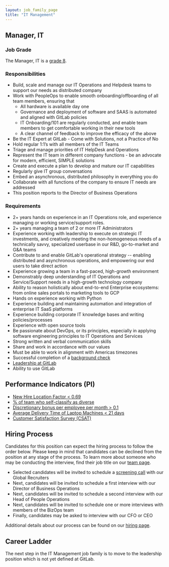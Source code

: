 ```yaml
---
layout: job_family_page
title: "IT Management"
---
```


## Manager, IT

### Job Grade 

The Manager, IT is a [grade 8](/handbook/total-rewards/compensation/compensation-calculator/#gitlab-job-grades).

### Responsibilities

* Build, scale and manage our IT Operations and Helpdesk teams to support our needs as distributed company
* Work with PeopleOps to enable smooth onboarding/offboarding of all team members, ensuring that
    * All hardware is available day one
    * Governance and deployment of software and SAAS is automated and aligned with GitLab policies
    * IT Onboarding/101 are regularly conducted, and enable team members to get comfortable working in their new tools
    * A clear channel of feedback to improve the efficacy of the above
* Be the IT Expert at GitLab - Come with Solutions, not a Practice of No
* Hold regular 1:1’s with all members of the IT Teams
* Triage and manage priorities of IT HelpDesk and Operations
* Represent the IT team in different company functions - be an advocate for modern, efficient, SIMPLE solutions
* Create and execute a plan to develop and mature our IT capabilities
* Regularly give IT group conversations
* Embed an asynchronous, distributed philosophy in everything you do
* Collaborate with all functions of the company to ensure IT needs are addressed
* This position reports to the Director of Business Operations

### Requirements

* 2+ years hands on experience in an IT Operations role, and experience managing or working service/support roles.
* 2+ years managing a team of 2 or more IT Administrators
* Experience working with leadership to execute on strategic IT investments, and creatively meeting the non-homogeneous needs of a technically savvy, specialized userbase in our R&D, go-to-market and G&A teams
* Contribute to and enable GitLab's operational strategy -- enabling distributed and asynchronous operations, and empowering our end users to take direct action
* Experience growing a team in a fast-paced, high-growth environment
* Demonstrably deep understanding of IT Operations and Service/Support needs in a high-growth technology company
* Ability to reason holistically about end-to-end Enterprise ecosystems: from online sales portals to marketing tools to GCP
* Hands on experience working with Python
* Experience building and maintaining automation and integration of enterprise IT SaaS platforms
* Experience building corporate IT knowledge bases and writing policies/processes
* Experience with open source tools
* Be passionate about DevOps, or its principles, especially in applying software engineering principles to IT Operations and Services
* Strong written and verbal communication skills
* Share and work in accordance with our values
* Must be able to work in alignment with Americas timezones
* Successful completion of a [background check](https://ir.gitlab.com/static-files/7d8c7eb3-cb17-4d68-a607-1b7a1fa1c95d#background-checks)
* [Leadership at GitLab](https://about.gitlab.com/company/team/structure/#management-group)
* Ability to use GitLab

## Performance Indicators (PI)

*  [New Hire Location Factor < 0.69](/handbook/business-ops/metrics/#new-hire-location-factor--069)
*  [% of team who self-classify as diverse](/handbook/business-ops/metrics/#percent--of-team-who-self-classify-as-diverse)
*  [Discretionary bonus per employee per month > 0.1](/handbook/business-ops/metrics/#discretionary-bonus-per-employee-per-month--01)
*  [Average Delivery Time of Laptop Machines < 21 days](/handbook/business-ops/metrics/#average-delivery-time-of-laptop-machines--21-days)
*  [Customer Satisfaction Survey (CSAT)](/handbook/business-ops/metrics/#customer-satisfaction-survey-csat)

## Hiring Process

Candidates for this position can expect the hiring process to follow the order below. Please keep in mind that candidates can be declined from the position at any stage of the process. To learn more about someone who may be conducting the interview, find their job title on our [team page](/company/team).

* Selected candidates will be invited to schedule a [screening call](/handbook/hiring/#screening-call) with our Global Recruiters
* Next, candidates will be invited to schedule a first interview with our Director of Business Operations
* Next, candidates will be invited to schedule a second interview with our Head of People Operations
* Next, candidates will be invited to schedule one or more interviews with members of the BizOps team
* Finally, candidates may be asked to interview with our CFO or CEO

Additional details about our process can be found on our [hiring page](/handbook/hiring/).

## Career Ladder 

The next step in the IT Management job family is to move to the leadership position which is not yet defined at GitLab. 
